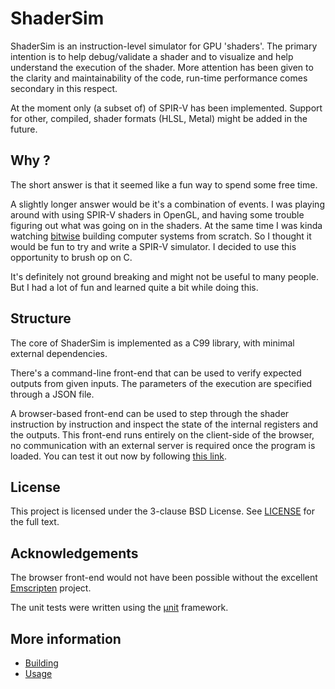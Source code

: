 # ShaderSim

ShaderSim is an instruction-level simulator for GPU 'shaders'. The primary intention is to help debug/validate a shader and to visualize and help understand the execution of the shader. More attention has been given to the clarity and maintainability of the code, run-time performance comes secondary in this respect.

At the moment only (a subset of) of SPIR-V has been implemented. Support for other, compiled, shader formats (HLSL, Metal) might be added in the future.

## Why ?

The short answer is that it seemed like a fun way to spend some free time.

A slightly longer answer would be it's a combination of events. I was playing around with using SPIR-V shaders in OpenGL, and having some trouble figuring out what was going on in the shaders. At the same time I was kinda watching [bitwise](https://github.com/pervognsen/bitwise) building computer systems from scratch. So I thought it would be fun to try and write a SPIR-V simulator. I decided to use this opportunity to brush op on C.

It's definitely not ground breaking and might not be useful to many people. But I had a lot of fun and learned quite a bit while doing this.

## Structure

The core of ShaderSim is implemented as a C99 library, with minimal external dependencies.

There's a command-line front-end that can be used to verify expected outputs from given inputs. The parameters of the execution are specified through a JSON file.

A browser-based front-end can be used to step through the shader instruction by instruction and inspect the state of the internal registers and the outputs. This front-end runs entirely on the client-side of the browser, no communication with an external server is required once the program is loaded. You can test it out now by following [this link](https://johansmet.github.io/shader_sim/).

## License

This project is licensed under the 3-clause BSD License. See [LICENSE](LICENSE) for the full text.

## Acknowledgements

The browser front-end would not have been possible without the excellent [Emscripten](http://emscripten.org) project.

The unit tests were written using the [µnit](https://nemequ.github.io/munit) framework.

## More information

- [Building](docs/building.md)
- [Usage](docs/usage.md)